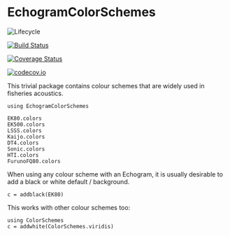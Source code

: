 # EchogramColorSchemes

![Lifecycle](https://img.shields.io/badge/lifecycle-experimental-orange.svg)<!--
![Lifecycle](https://img.shields.io/badge/lifecycle-maturing-blue.svg)
![Lifecycle](https://img.shields.io/badge/lifecycle-stable-green.svg)
![Lifecycle](https://img.shields.io/badge/lifecycle-retired-orange.svg)
![Lifecycle](https://img.shields.io/badge/lifecycle-archived-red.svg)
![Lifecycle](https://img.shields.io/badge/lifecycle-dormant-blue.svg) -->

[![Build Status](https://travis-ci.org/EchoJulia/EchogramColorSchemes.jl.svg?branch=master)](https://travis-ci.org/EchoJulia/EchogramColorSchemes.jl)

[![Coverage Status](https://coveralls.io/repos/EchoJulia/EchogramColorSchemes.jl/badge.svg?branch=master&service=github)](https://coveralls.io/github/EchoJulia/EchogramColorSchemes.jl?branch=master)

[![codecov.io](http://codecov.io/github/EchoJulia/EchogramColorSchemes.jl/coverage.svg?branch=master)](http://codecov.io/github/EchoJulia/EchogramColorSchemes.jl?branch=master)

This trivial package contains colour schemes that are widely used in
fisheries acoustics.


	using EchogramColorSchemes
	
	EK80.colors
	EK500.colors	
	LSSS.colors
	Kaijo.colors
	DT4.colors
	Sonic.colors
	HTI.colors
	FurunoFQ80.colors
	

When using any colour scheme with an Echogram, it is usually desirable
to add a black or white default / background.

	c = addblack(EK80)
	
This works with other colour schemes too:

	using ColorSchemes
	c = addwhite(ColorSchemes.viridis)
